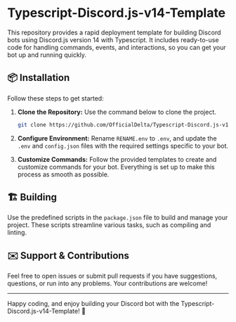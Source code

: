 # Typescript-Discord.js-v14-Template

This repository provides a rapid deployment template for building Discord bots using Discord.js version 14 with Typescript. It includes ready-to-use code for handling commands, events, and interactions, so you can get your bot up and running quickly.

## 📦 Installation

Follow these steps to get started:

1. **Clone the Repository:** Use the command below to clone the project.
   ```bash
   git clone https://github.com/OfficialDelta/Typescript-Discord.js-v14-Template.git YOUR_PROJECT_NAME
   ```

2. **Configure Environment:** Rename `RENAME.env` to `.env`, and update the `.env` and `config.json` files with the required settings specific to your bot.

3. **Customize Commands:** Follow the provided templates to create and customize commands for your bot. Everything is set up to make this process as smooth as possible.

## 🏗️ Building

Use the predefined scripts in the `package.json` file to build and manage your project. These scripts streamline various tasks, such as compiling and linting.

## ✉️ Support & Contributions

Feel free to open issues or submit pull requests if you have suggestions, questions, or run into any problems. Your contributions are welcome!

---

Happy coding, and enjoy building your Discord bot with the Typescript-Discord.js-v14-Template! 🚀
